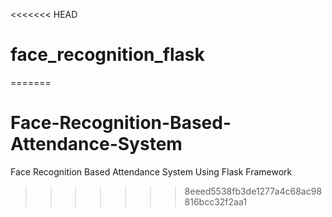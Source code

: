 <<<<<<< HEAD
# face_recognition_flask
=======
# Face-Recognition-Based-Attendance-System
Face Recognition Based  Attendance System Using Flask Framework
>>>>>>> 8eeed5538fb3de1277a4c68ac98816bcc32f2aa1
